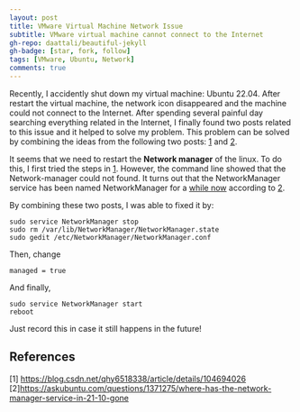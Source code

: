 ```yaml
---
layout: post
title: VMware Virtual Machine Network Issue
subtitle: VMware virtual machine cannot connect to the Internet 
gh-repo: daattali/beautiful-jekyll
gh-badge: [star, fork, follow]
tags: [VMware, Ubuntu, Network]
comments: true
---
```



Recently, I accidently shut down my virtual machine: Ubuntu 22.04. After restart the virtual machine, the network icon disappeared and the machine could not connect to the Internet. After spending several painful day searching everything related in the Internet, I finally found two posts related to this issue and it helped to solve my problem. This problem can be solved by combining the ideas from the following two posts: [1](<https://blog.csdn.net/qhy6518338/article/details/104694026>) and [2](<https://askubuntu.com/questions/1371275/where-has-the-network-manager-service-in-21-10-gone>).

It seems that we need to restart the **Network manager** of the linux. To do this, I first tried the steps in [1](<https://blog.csdn.net/qhy6518338/article/details/104694026>). However, the command line showed that the Network-manager could not found. It turns out that the NetworkManager service has been named NetworkManager for a [while now](https://packages.ubuntu.com/impish/amd64/network-manager/filelist) according to [2](<https://askubuntu.com/questions/1371275/where-has-the-network-manager-service-in-21-10-gone>). 

By combining these two posts, I was able to fixed it by:

```
sudo service NetworkManager stop
sudo rm /var/lib/NetworkManager/NetworkManager.state
sudo gedit /etc/NetworkManager/NetworkManager.conf
```
Then, change
```
managed = true
```
And finally,
```
sudo service NetworkManager start
reboot
```

Just record this in case it still happens in the future!

## References
[1] <https://blog.csdn.net/qhy6518338/article/details/104694026>
[2]<https://askubuntu.com/questions/1371275/where-has-the-network-manager-service-in-21-10-gone>

